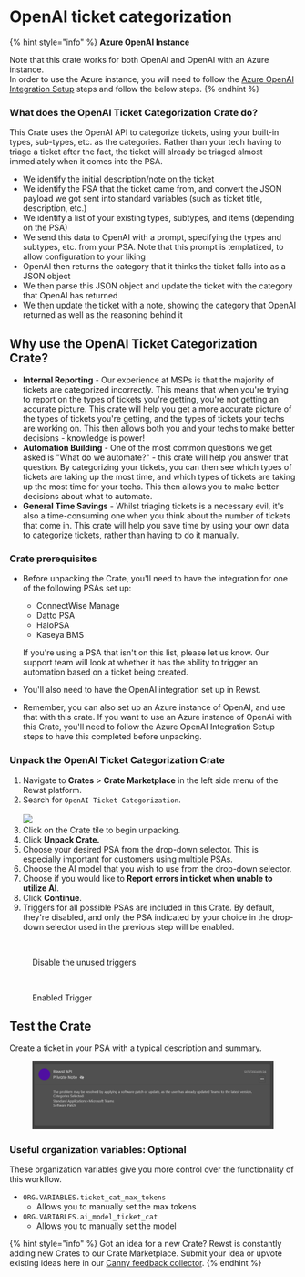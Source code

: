 # OpenAI ticket categorization

{% hint style="info" %}
**Azure OpenAI Instance**

Note that this crate works for both OpenAI and OpenAI with an Azure instance.\
In order to use the Azure instance, you will need to follow the [Azure OpenAI Integration Setup](../../configuration/integrations/integration-guides/ai/openai/azure-openai-integration-setup.md) steps and follow the below steps.
{% endhint %}

### What does the OpenAI Ticket Categorization Crate do?

This Crate uses the OpenAI API to categorize tickets, using your built-in types, sub-types, etc. as the categories. Rather than your tech having to triage a ticket after the fact, the ticket will already be triaged almost immediately when it comes into the PSA.

* We identify the initial description/note on the ticket
* We identify the PSA that the ticket came from, and convert the JSON payload we got sent into standard variables (such as ticket title, description, etc.)
* We identify a list of your existing types, subtypes, and items (depending on the PSA)
* We send this data to OpenAI with a prompt, specifying the types and subtypes, etc. from your PSA. Note that this prompt is templatized, to allow configuration to your liking
* OpenAI then returns the category that it thinks the ticket falls into as a JSON object
* We then parse this JSON object and update the ticket with the category that OpenAI has returned
* We then update the ticket with a note, showing the category that OpenAI returned as well as the reasoning behind it

## Why use the OpenAI Ticket Categorization Crate?&#x20;

* **Internal Reporting** - Our experience at MSPs is that the majority of tickets are categorized incorrectly. This means that when you're trying to report on the types of tickets you're getting, you're not getting an accurate picture. This crate will help you get a more accurate picture of the types of tickets you're getting, and the types of tickets your techs are working on. This then allows both you and your techs to make better decisions - knowledge is power!
* **Automation Building** - One of the most common questions we get asked is "What do we automate?" - this crate will help you answer that question. By categorizing your tickets, you can then see which types of tickets are taking up the most time, and which types of tickets are taking up the most time for your techs. This then allows you to make better decisions about what to automate.
* **General Time Savings** - Whilst triaging tickets is a necessary evil, it's also a time-consuming one when you think about the number of tickets that come in. This crate will help you save time by using your own data to categorize tickets, rather than having to do it manually.

### Crate prerequisites

*   Before unpacking the Crate, you'll need to have the integration for one of the following PSAs set up:

    * ConnectWise Manage
    * Datto PSA
    * HaloPSA
    * Kaseya BMS

    If you're using a PSA that isn't on this list, please let us know. Our support team will look at whether it has the ability to trigger an automation based on a ticket being created.
* You'll also need to have the OpenAI integration set up in Rewst.
* Remember, you can also set up an Azure instance of OpenAI, and use that with this crate. If you want to use an Azure instance of OpenAi with this Crate, you'll need to follow the Azure OpenAI Integration Setup steps to have this completed before unpacking.

### Unpack the OpenAI Ticket Categorization Crate

1. Navigate to **Crates** > **Crate Marketplace** in the left side menu of the Rewst platform.
2. Search for `OpenAI Ticket Categorization`.\
   \
   ![](<../../../.gitbook/assets/Screenshot 2025-05-12 at 3.42.48 PM.png>)
3. Click on the Crate tile to begin unpacking.
4. Click **Unpack Crate.**
5. Choose your desired PSA from the drop-down selector. This is especially important for customers using multiple PSAs.&#x20;
6. Choose the AI model that you wish to use from the drop-down selector.&#x20;
7. Choose if you would like to **Report errors in ticket when unable to utilize AI**.
8. Click **Continue**.
9. Triggers for all possible PSAs are included in this Crate. By default, they're disabled, and only the PSA indicated by your choice in the drop-down selector used in the previous step will be enabled.

<figure><img src="../../../.gitbook/assets/DisabledTriggers.png" alt=""><figcaption><p>Disable the unused triggers</p></figcaption></figure>

<figure><img src="../../../.gitbook/assets/Enabledtriggers.png" alt=""><figcaption><p>Enabled Trigger</p></figcaption></figure>

## Test the Crate

Create a ticket in your PSA with a typical description and summary.

<figure><img src="../../../.gitbook/assets/HaloPSANote.png" alt=""><figcaption></figcaption></figure>

### Useful organization variables: Optional

These organization variables give you more control over the functionality of this workflow.

* `ORG.VARIABLES.ticket_cat_max_tokens`
  * Allows you to manually set the max tokens
* `ORG.VARIABLES.ai_model_ticket_cat`
  * Allows you to manually set the model

{% hint style="info" %}
Got an idea for a new Crate? Rewst is constantly adding new Crates to our Crate Marketplace. Submit your idea or upvote existing ideas here in our [Canny feedback collector](https://rewst.canny.io/crates).
{% endhint %}
